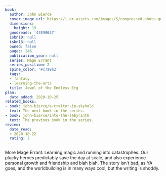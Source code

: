 ```yaml
---
book:
  author: John Bierce
  cover_image_url: https://i.gr-assets.com/images/S/compressed.photo.goodreads.com/books/1549622329l/43890637._SY475_.jpg
  dimensions:
    height: 19
  goodreads: '43890637'
  isbn10: null
  isbn13: null
  owned: false
  pages: 246
  publication_year: null
  series: Mage Errant
  series_position: 2
  spine_color: '#c7a9a2'
  tags:
  - fantasy
  - learning-the-arts
  title: Jewel of the Endless Erg
plan:
  date_added: 2020-10-25
related_books:
- book: john-bierce/a-traitor-in-skyhold
  text: The next book in the series.
- book: john-bierce/into-the-labyrinth
  text: The previous book in the series.
review:
  date_read:
  - 2020-10-22
  rating: 2
---
```


More Mage Errant: Learning magic and running into catastrophes. Our plucky heroes predictably save the day at scale, and
also experience personal growth and friendship and blah blah. The story isn't bad, as YA goes, and the worldbuilding is
in many ways cool, but the writing is shoddy.
